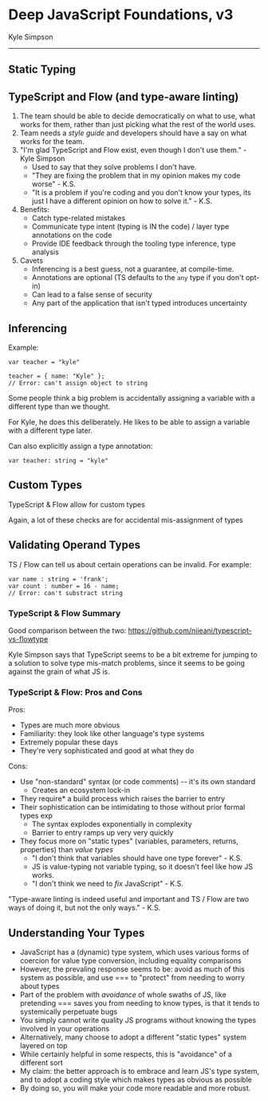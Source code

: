 # Deep JavaScript Foundations, v3
Kyle Simpson
___
## Static Typing

## TypeScript and Flow (and type-aware linting)
1. The team should be able to decide democratically on what to use, what works for them, rather than just picking what the rest of the world uses.
2. Team needs a *style guide* and developers should have a say on what works for the team.
3. "I'm glad TypeScript and Flow exist, even though I don't use them." - Kyle Simpson
    * Used to say that they solve problems I don't have.
    * "They are fixing the problem that in my opinion makes my code worse" - K.S.
    * "It is a problem if you're coding and you don't know your types, its just I have a different opinion on how to solve it." - K.S.
4. Benefits:
    * Catch type-related mistakes
    * Communicate type intent (typing is IN the code) / layer type annotations on the code
    * Provide IDE feedback through the tooling type inference, type analysis
5. Cavets
    * Inferencing is a best guess, not a guarantee, at compile-time.
    * Annotations are optional (TS defaults to the `any` type if you don't opt-in)
    * Can lead to a false sense of security
    * Any part of the application that isn't typed introduces uncertainty

## Inferencing

Example:
```
var teacher = "kyle"

teacher = { name: "Kyle" };
// Error: can't assign object to string
```
Some people think a big problem is accidentally assigning a variable with a different type than we thought.

For Kyle, he does this deliberately. He likes to be able to assign a variable with a different type later.

Can also explicitly assign a type annotation:
```
var teacher: string = "kyle"
```

## Custom Types

TypeScript & Flow allow for custom types

Again, a lot of these checks are for accidental mis-assignment of types

## Validating Operand Types

TS / Flow can tell us about certain operations can be invalid. For example:

```
var name : string = 'frank';
var count : number = 16 - name;
// Error: can't substract string
```


### TypeScript & Flow Summary
Good comparison between the two:
https://github.com/niieani/typescript-vs-flowtype

Kyle Simpson says that TypeScript seems to be a bit extreme for jumping to a solution to solve type mis-match problems, since it seems to be going against the grain of what JS is.

### TypeScript & Flow: Pros and Cons
Pros:
* Types are much more obvious
* Familiarity: they look like other language's type systems
* Extremely popular these days
* They're very sophisticated and good at what they do

Cons:
* Use "non-standard" syntax (or code comments) -- it's its own standard
    * Creates an ecosystem lock-in
* They require* a build process which raises the barrier to entry
* Their sophistication can be intimidating to those without prior formal types exp
    * The syntax explodes exponentially in complexity
    * Barrier to entry ramps up very very quickly
* They focus more on "static types" (variables, parameters, returns, properties) than *value types*
    * "I don't think that variables should have one type forever" - K.S.
    * JS is value-typing not variable typing, so it doesn't feel like how JS works.
    * "I don't think we need to *fix* JavaScript" - K.S.    

"Type-aware linting is indeed useful and important and TS / Flow are two ways of doing it, but not the only ways." - K.S.

## Understanding Your Types
* JavaScript has a (dynamic) type system, which uses various forms of coercion for value type conversion, including equality comparisons
* However, the prevaling response seems to be: avoid as much of this system as possible, and use === to "protect" from needing to worry about types
* Part of the problem with *avoidance* of whole swaths of JS, like pretending === saves you from needing to know types, is that it tends to  systemically perpetuate bugs
* You simply cannot write quality JS programs without knowing the types involved in your operations
* Alternatively, many choose to adopt a different "static types" system layered on top
* While certainly helpful in some respects, this is "avoidance" of a different sort
* My claim: the better approach is to embrace and learn JS's type system, and to adopt a coding style which makes types as obvious as possible
* By doing so, you will make your code more readable and more robust.

